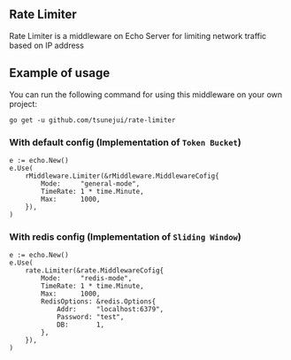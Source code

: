 ## Rate Limiter

Rate Limiter is a middleware on Echo Server for limiting network traffic based on IP address

## Example of usage

You can run the following command for using this middleware on your own project:

```
go get -u github.com/tsunejui/rate-limiter
```


### With default config (Implementation of `Token Bucket`)

```
e := echo.New()
e.Use(
    rMiddleware.Limiter(&rMiddleware.MiddlewareCofig{
        Mode:     "general-mode",
        TimeRate: 1 * time.Minute,
        Max:      1000,
    }),
)
```

### With redis config (Implementation of `Sliding Window`)

```
e := echo.New()
e.Use(
    rate.Limiter(&rate.MiddlewareCofig{
        Mode:     "redis-mode",
        TimeRate: 1 * time.Minute,
        Max:      1000,
        RedisOptions: &redis.Options{
            Addr:     "localhost:6379",
            Password: "test",
            DB:       1,
        },
    }),
)
```